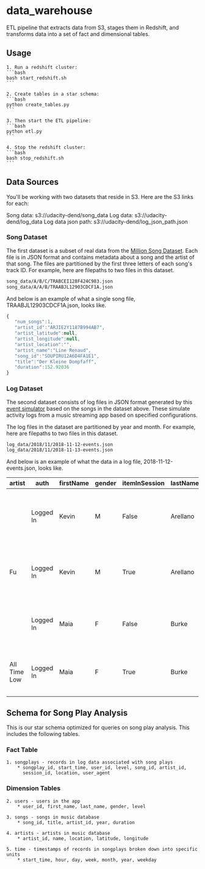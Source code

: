 # data_warehouse

ETL pipeline that extracts data from S3, stages them in Redshift, and
transforms data into a set of fact and dimensional tables.


## Usage

    1. Run a redshift cluster:
    ```bash
    bash start_redshift.sh
    ```

    2. Create tables in a star schema:
    ```bash
    python create_tables.py
    ```

    3. Then start the ETL pipeline:
    ```bash
    python etl.py
    ```

    4. Stop the redshift cluster:
    ```bash
    bash stop_redshift.sh
    ```


## Data Sources

You'll be working with two datasets that reside in S3. Here are the S3 links for each:

Song data: s3://udacity-dend/song_data
Log data: s3://udacity-dend/log_data
Log data json path: s3://udacity-dend/log_json_path.json


### Song Dataset

The first dataset is a subset of real data from the [Million Song
Dataset](https://labrosa.ee.columbia.edu/millionsong/). Each file is in JSON
format and contains metadata about a song and the artist of that song. The
files are partitioned by the first three letters of each song's track ID. For
example, here are filepaths to two files in this dataset.

```bash
song_data/A/B/C/TRABCEI128F424C983.json
song_data/A/A/B/TRAABJL12903CDCF1A.json
```

And below is an example of what a single song file, TRAABJL12903CDCF1A.json,
looks like.

```javascript
{
   "num_songs":1,
   "artist_id":"ARJIE2Y1187B994AB7",
   "artist_latitude":null,
   "artist_longitude":null,
   "artist_location":"",
   "artist_name":"Line Renaud",
   "song_id":"SOUPIRU12A6D4FA1E1",
   "title":"Der Kleine Dompfaff",
   "duration":152.92036
}
```

### Log Dataset

The second dataset consists of log files in JSON format generated by this
[event simulator](https://github.com/Interana/eventsim) based on the songs in
the dataset above. These simulate activity logs from a music streaming app
based on specified configurations.

The log files in the dataset are partitioned by year and month. For example,
here are filepaths to two files in this dataset.

```bash
log_data/2018/11/2018-11-12-events.json
log_data/2018/11/2018-11-13-events.json
```

And below is an example of what the data in a log file, 2018-11-12-events.json,
looks like.

| artist       | auth      | firstName | gender | itemInSession | lastName |   length | level | location                             | method | page     |      registration | sessionId | song                             | status |                ts | userAgent                                                                                                                  | userId |
| ------------ | --------- | --------- | ------ | ------------- | -------- | -------- | ----- | ------------------------------------ | ------ | -------- | ----------------- | --------- | -------------------------------- | ------ | ----------------- | -------------------------------------------------------------------------------------------------------------------------- | ------ |
|              | Logged In | Kevin     | M      |         False | Arellano |          | free  | Harrisburg-Carlisle, PA              | GET    | Home     | 1.540.006.905.796 |       514 |                                  |    200 | 1.542.069.417.796 | "Mozilla/5.0 (Macintosh; Intel Mac OS X 10_9_4) AppleWebKit/537.36 (KHTML, like Gecko) Chrome/36.0.1985.125 Safari/537.36" |     66 |
| Fu           | Logged In | Kevin     | M      |          True | Arellano | 280,058… | free  | Harrisburg-Carlisle, PA              | PUT    | NextSong | 1.540.006.905.796 |       514 | Ja I Ty                          |    200 | 1.542.069.637.796 | "Mozilla/5.0 (Macintosh; Intel Mac OS X 10_9_4) AppleWebKit/537.36 (KHTML, like Gecko) Chrome/36.0.1985.125 Safari/537.36" |     66 |
|              | Logged In | Maia      | F      |         False | Burke    |          | free  | Houston-The Woodlands-Sugar Land, TX | GET    | Home     | 1.540.676.534.796 |       510 |                                  |    200 | 1.542.071.524.796 | "Mozilla/5.0 (Windows NT 6.3; WOW64) AppleWebKit/537.36 (KHTML, like Gecko) Chrome/36.0.1985.143 Safari/537.36"            |     51 |
| All Time Low | Logged In | Maia      | F      |          True | Burke    | 177,841… | free  | Houston-The Woodlands-Sugar Land, TX | PUT    | NextSong | 1.540.676.534.796 |       510 | A Party Song (The Walk of Shame) |    200 | 1.542.071.549.796 | "Mozilla/5.0 (Windows NT 6.3; WOW64) AppleWebKit/537.36 (KHTML, like Gecko) Chrome/36.0.1985.143 Safari/537.36"            |     51 |


## Schema for Song Play Analysis

This is our star schema optimized for queries on song play analysis. This
includes the following tables.

### Fact Table

    1. songplays - records in log data associated with song plays
        * songplay_id, start_time, user_id, level, song_id, artist_id,
          session_id, location, user_agent

### Dimension Tables

    2. users - users in the app
        * user_id, first_name, last_name, gender, level

    3. songs - songs in music database
        * song_id, title, artist_id, year, duration

    4. artists - artists in music database
        * artist_id, name, location, latitude, longitude

    5. time - timestamps of records in songplays broken down into specific units
        * start_time, hour, day, week, month, year, weekday
